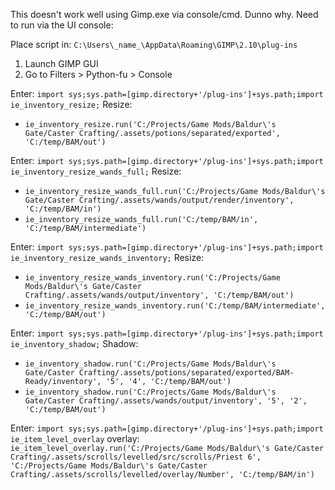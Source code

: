 This doesn't work well using Gimp.exe via console/cmd. Dunno why. Need to run via the UI console:

Place script in: `C:\Users\_name_\AppData\Roaming\GIMP\2.10\plug-ins`

1. Launch GIMP GUI
1. Go to Filters > Python-fu > Console

Enter: `import sys;sys.path=[gimp.directory+'/plug-ins']+sys.path;import ie_inventory_resize;`
Resize:
- `ie_inventory_resize.run('C:/Projects/Game Mods/Baldur\'s Gate/Caster Crafting/.assets/potions/separated/exported', 'C:/temp/BAM/out')`


Enter: `import sys;sys.path=[gimp.directory+'/plug-ins']+sys.path;import ie_inventory_resize_wands_full;`
Resize:
- `ie_inventory_resize_wands_full.run('C:/Projects/Game Mods/Baldur\'s Gate/Caster Crafting/.assets/wands/output/render/inventory', 'C:/temp/BAM/in')`
- `ie_inventory_resize_wands_full.run('C:/temp/BAM/in', 'C:/temp/BAM/intermediate')`

Enter: `import sys;sys.path=[gimp.directory+'/plug-ins']+sys.path;import ie_inventory_resize_wands_inventory;`
Resize:
- `ie_inventory_resize_wands_inventory.run('C:/Projects/Game Mods/Baldur\'s Gate/Caster Crafting/.assets/wands/output/inventory', 'C:/temp/BAM/out')`
- `ie_inventory_resize_wands_inventory.run('C:/temp/BAM/intermediate', 'C:/temp/BAM/out')`


Enter: `import sys;sys.path=[gimp.directory+'/plug-ins']+sys.path;import ie_inventory_shadow;`
Shadow:
- `ie_inventory_shadow.run('C:/Projects/Game Mods/Baldur\'s Gate/Caster Crafting/.assets/potions/separated/exported/BAM-Ready/inventory', '5', '4', 'C:/temp/BAM/out')`
- `ie_inventory_shadow.run('C:/Projects/Game Mods/Baldur\'s Gate/Caster Crafting/.assets/wands/output/inventory', '5', '2', 'C:/temp/BAM/out')`

Enter: `import sys;sys.path=[gimp.directory+'/plug-ins']+sys.path;import ie_item_level_overlay`
overlay: `ie_item_level_overlay.run('C:/Projects/Game Mods/Baldur\'s Gate/Caster Crafting/.assets/scrolls/levelled/src/scrolls/Priest 6', 'C:/Projects/Game Mods/Baldur\'s Gate/Caster Crafting/.assets/scrolls/levelled/overlay/Number', 'C:/temp/BAM/in')`
